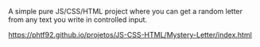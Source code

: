 A simple pure JS/CSS/HTML project where you can get a random letter from any text you write in controlled input.

https://phtf92.github.io/projetos/JS-CSS-HTML/Mystery-Letter/index.html
